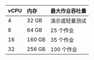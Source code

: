 | vCPU | 内存     | 最大作业吞吐量 |
|:---- |:------ |:------- |
| 4    | 32 GB  | 演示或轻量测试 |
| 8    | 64 GB  | 25 个作业  |
| 16   | 160 GB | 35 个作业  |
| 32   | 256 GB | 100 个作业 |
